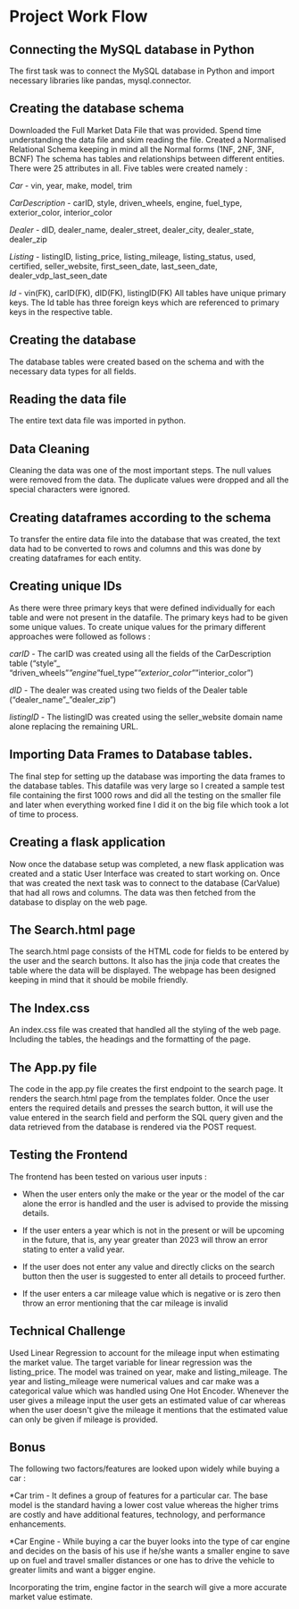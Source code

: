# Project Work Flow

## Connecting the MySQL database in Python
The first task was to connect the MySQL database in Python and import necessary libraries like pandas, mysql.connector.

## Creating the database schema
Downloaded the Full Market Data File that was provided. Spend time understanding the data file and skim reading the file. Created a Normalised Relational Schema keeping in mind all the Normal forms (1NF, 2NF, 3NF, BCNF) The schema has tables and relationships between different entities.
There were 25 attributes in all. Five tables were created namely :

*Car* - vin, year, make, model, trim

*CarDescription* - carID, style, driven_wheels, engine, fuel_type, exterior_color, interior_color

*Dealer* - dID, dealer_name, dealer_street, dealer_city, dealer_state, dealer_zip

*Listing* - listingID, listing_price, listing_mileage, listing_status, used, certified, seller_website, first_seen_date, last_seen_date, dealer_vdp_last_seen_date

*Id* - vin(FK), carID(FK), dID(FK), listingID(FK)
All tables have unique primary keys. The Id table has three foreign keys which are referenced to primary keys in the respective table. 

## Creating the database
The database tables were created based on the schema and with the necessary data types for all fields.

## Reading the data file
The entire text data file was imported in python.

## Data Cleaning
Cleaning the data was one of the most important steps. The null values were removed from the data. The duplicate values were dropped and all the special characters were ignored.

## Creating dataframes according to the schema
To transfer the entire data file into the database that was created, the text data had to be converted to rows and columns and this was done by creating dataframes for each entity.

## Creating unique IDs
As there were three primary keys that were defined individually for each table and were not present in the datafile. The primary keys had to be given some unique values. To create unique values for the primary different approaches were followed as follows :

*carID* - The carID was created using all the fields of the CarDescription table (“style”_ “driven_wheels”_”engine_”fuel_type”_”exterior_color”_”interior_color”)

*dID* - The dealer was created using two fields of the Dealer table (“dealer_name”_”dealer_zip”)

*listingID* - The listingID was created using the seller_website domain name alone replacing the remaining URL.

## Importing Data Frames to Database tables.
The final step for setting up the database was importing the data frames to the database tables. This datafile was very large so I created a sample test file containing the first 1000 rows and did all the testing on the smaller file and later when everything worked fine I did it on the big file which took a lot of time to process.

## Creating a flask application
Now once the database setup was completed, a new flask application was created and a static User Interface was created to start working on. Once that was created the next task was to connect to the database (CarValue) that had all rows and columns. The data was then fetched from the database to display on the web page.

## The Search.html page
The search.html page consists of the HTML code for fields to be entered by the user and the search buttons. It also has the jinja code that creates the table where the data will be displayed. The webpage has been designed keeping in mind that it should be mobile friendly.

## The Index.css
An index.css file was created that handled all the styling of the web page. Including the tables, the headings and the formatting of the page.

## The App.py file
The code in the app.py file creates the first endpoint to the search page. It renders the search.html page from the templates folder. Once the user enters the required details and presses the search button, it will use the value entered in the search field and perform the SQL query given and the data retrieved from the database is rendered via the POST request.

## Testing the Frontend 
The frontend has been tested on various user inputs :

* When the user enters only the make or the year or the model of the car alone the error is handled and the user is advised to provide the missing details.

* If the user enters a year which is not in the present or will be upcoming in the future, that is, any year greater than 2023 will throw an error stating to enter a valid year.

* If the user does not enter any value and directly clicks on the search button then the user is suggested to enter all details to proceed further.

* If the user enters a car mileage value which is negative or is zero then throw an error mentioning that the car mileage is invalid

## Technical Challenge
Used Linear Regression to account for the mileage input when estimating the market value. The target variable for linear regression was the listing_price. The model was trained on year, make and listing_mileage. The year and listing_mileage were numerical values and car make was a categorical value which was handled using One Hot Encoder. Whenever the user gives a mileage input the user gets an estimated value of car whereas when the user doesn't give the mileage it mentions that the estimated value can only be given if mileage is provided.

## Bonus
The following two factors/features are looked upon widely while buying a car :

*Car trim -  It defines a group of features for a particular car. The base model is the standard having a lower cost value whereas the higher trims are costly and have additional features, technology, and performance enhancements.

*Car Engine - While buying a car the buyer looks into the type of car engine and decides on the basis of his use if he/she wants a smaller engine to save up on fuel and travel smaller distances or one has to drive the vehicle to greater limits and want a bigger engine.

Incorporating the trim, engine factor in the search will give a more accurate market value estimate.

